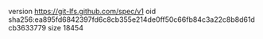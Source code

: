 version https://git-lfs.github.com/spec/v1
oid sha256:ea895fd6842397fd6c8cb355e214de0ff50c66fb84c3a22c8b8d61dcb3633779
size 18454
